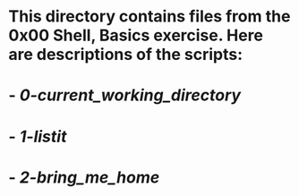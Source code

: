# This directory contains files from the 0x00 Shell, Basics exercise. Here are descriptions of the scripts:

# - *0-current_working_directory*
# - *1-listit*
# - *2-bring_me_home*
